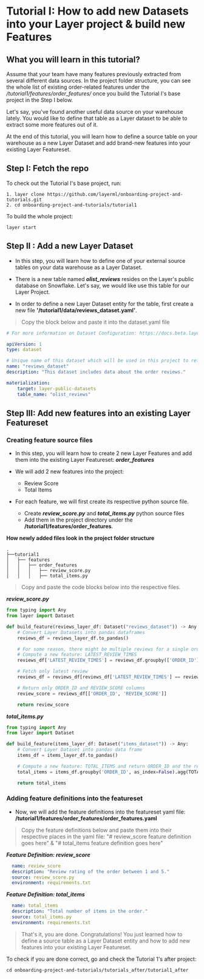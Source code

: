 # Tutorial I: How to add new Datasets into your Layer project & build new Features 

## What you will learn in this tutorial?
Assume that your team have many features previously extracted from several different data sources. 
In the project folder structure, you can see the whole list of existing order-related features
under the _/tutorial1/features/order_features/_ once you build the Tutorial I's base project in the Step I below. 

Let's say, you've found another useful data source on your warehouse lately. 
You would like to define that table as a Layer dataset to be able to extract some more features out of it.

At the end of this tutorial, you will learn how to define a source table on your warehouse as a new Layer Dataset and add brand-new features into your existing Layer Featureset.


## Step I: Fetch the repo
To check out the Tutorial I's base project, run:
```commandline
1. layer clone https://github.com/layerml/onboarding-project-and-tutorials.git
2. cd onboarding-project-and-tutorials/tutorial1
```
To build the whole project:
```commandline
layer start
```


## Step II : Add a new Layer Dataset

- In this step, you will learn how to define one of your external source tables on your data warehouse as a Layer Dataset.


- There is a new table named ***olist_reviews*** resides on the Layer's public database on Snowflake. Let's say, we would like use this table for our Layer Project.


- In order to define a new Layer Dataset entity for the table, first create a new file **'/tutorial1/data/reviews_dataset.yaml'**.


> Copy the block below and paste it into the dataset.yaml file
```yaml
# For more information on Dataset Configuration: https://docs.beta.layer.co/docs/datacatalog/datasets

apiVersion: 1
type: dataset

# Unique name of this dataset which will be used in this project to refer to this dataset
name: "reviews_dataset"
description: "This dataset includes data about the order reviews."

materialization:
    target: layer-public-datasets
    table_name: "olist_reviews"
```

## Step III: Add new features into an existing Layer Featureset

### Creating feature source files

- In this step, you will learn how to create 2 new Layer Features and add them into the existing Layer Featureset: ***order_features***


- We will add 2 new features into the project:
  - Review Score
  - Total Items
 

- For each feature, we will first create its respective python source file.
  - Create ***review_score.py*** and ***total_items.py*** python source files 
  - Add them in the project directory under the **/tutorial1/features/order_features**. 

**How newly added files look in the project folder structure**
```
.
├──tutorial1  
│   ├── features
│   │   ├── order_features
│   │   │   ├── review_score.py
│   │   │   ├── total_items.py
```
 
>Copy and paste the code blocks below into the respective files.

***review_score.py***
```python
from typing import Any
from layer import Dataset

def build_feature(reviews_layer_df: Dataset("reviews_dataset")) -> Any:
    # Convert Layer Datasets into pandas dataframes
    reviews_df = reviews_layer_df.to_pandas()

    # For some reason, there might be multiple reviews for a single order in the data - Only take into account the latest review record
    # Compute a new feature: LATEST_REVIEW_TIMES
    reviews_df['LATEST_REVIEW_TIMES'] = reviews_df.groupby(['ORDER_ID'])['REVIEW_ANSWER_TIMESTAMP'].transform('max')

    # Fetch only latest review
    reviews_df = reviews_df[reviews_df['LATEST_REVIEW_TIMES'] == reviews_df['REVIEW_ANSWER_TIMESTAMP']]

    # Return only ORDER_ID and REVIEW_SCORE columns
    review_score = reviews_df[['ORDER_ID', 'REVIEW_SCORE']]

    return review_score
```
***total_items.py***
```python
from typing import Any
from layer import Dataset

def build_feature(items_layer_df: Dataset("items_dataset")) -> Any:
    # Convert Layer Dataset into pandas data frame
    items_df = items_layer_df.to_pandas()

    # Compute a new feature: TOTAL_ITEMS and return ORDER_ID and the relevant feature
    total_items = items_df.groupby('ORDER_ID', as_index=False).agg(TOTAL_ITEMS=("PRODUCT_ID", "count"))

    return total_items
```
### Adding feature definitions into the featureset
- Now, we will add the feature definitions into the featureset yaml file: **/tutorial1/features/order_features/order_features.yaml** 


>Copy the feature definitions below and paste them into their respective places in the yaml file: "# review_score feature definition goes here" & "# total_items feature definition goes here"

***Feature Definition: review_score***
```yaml
  name: review_score
  description: "Review rating of the order between 1 and 5."
  source: review_score.py
  environment: requirements.txt
```

***Feature Definition: total_items***
```yaml
  name: total_items
  description: "Total number of items in the order."
  source: total_items.py
  environment: requirements.txt
```
> That's it, you are done. Congratulations! You just learned how to define a source table as a Layer Dataset entity and how to add new features into your existing Layer Featureset.

To check if you are done correct, go and check the Tutorial 1's after project:
```commandline
cd onboarding-project-and-tutorials/tutorials_after/tutorial1_after
```